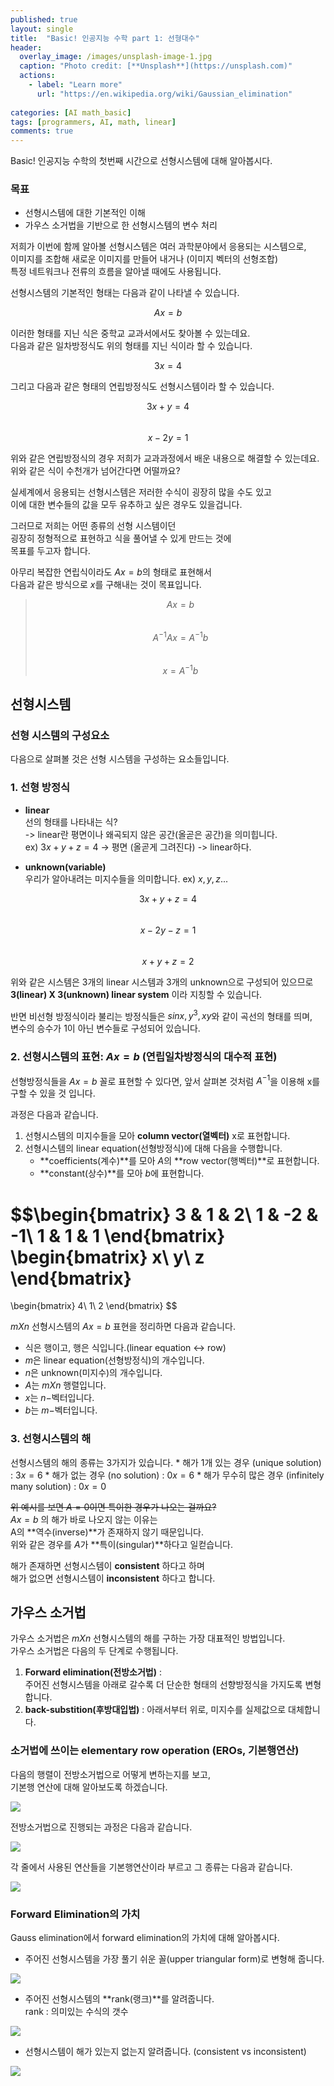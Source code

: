 ```yaml
---
published: true
layout: single
title:  "Basic! 인공지능 수학 part 1: 선형대수"
header:
  overlay_image: /images/unsplash-image-1.jpg
  caption: "Photo credit: [**Unsplash**](https://unsplash.com)"
  actions:
    - label: "Learn more"
      url: "https://en.wikipedia.org/wiki/Gaussian_elimination"
      
categories: [AI math_basic]
tags: [programmers, AI, math, linear]
comments: true
---
```


Basic! 인공지능 수학의 첫번째 시간으로 선형시스템에 대해 알아봅시다.  

### 목표 
* 선형시스템에 대한 기본적인 이해
* 가우스 소거법을 기반으로 한 선형시스템의 변수 처리 
    
저희가 이번에 함께 알아볼 선형시스템은 여러 과학분야에서 응용되는 시스템으로,  
이미지를 조합해 새로운 이미지를 만들어 내거나 (이미지 벡터의 선형조합)  
특정 네트워크나 전류의 흐름을 알아낼 때에도 사용됩니다.  

선형시스템의 기본적인 형태는 다음과 같이 나타낼 수 있습니다.  

$$Ax = b$$

이러한 형태를 지닌 식은 중학교 교과서에서도 찾아볼 수 있는데요.  
다음과 같은 일차방정식도 위의 형태를 지닌 식이라 할 수 있습니다.

$$3x = 4$$

그리고 다음과 같은 형태의 연립방정식도 선형시스템이라 할 수 있습니다. 

$$3x + y = 4$$  
$$x - 2y = 1$$  

위와 같은 연립방정식의 경우 저희가 교과과정에서 배운 내용으로 해결할 수 있는데요.  
위와 같은 식이 수천개가 넘어간다면 어떨까요?  

실세계에서 응용되는 선형시스템은 저러한 수식이 굉장히 많을 수도 있고  
이에 대한 변수들의 값을 모두 유추하고 싶은 경우도 있을겁니다.

그러므로 저희는 어떤 종류의 선형 시스템이던  
굉장히 정형적으로 표현하고 식을 풀어낼 수 있게 만드는 것에  
목표를 두고자 합니다.

아무리 복잡한 연립식이라도 $Ax = b$의 형태로 표현해서  
다음과 같은 방식으로 $x$를 구해내는 것이 목표입니다. 

> $$ Ax = b $$  
> $$ A^{-1}Ax = A^{-1}b $$  
> $$ x = A^{-1}b $$  


## 선형시스템

### 선형 시스템의 구성요소   

다음으로 살펴볼 것은 선형 시스템을 구성하는 요소들입니다. 

### 1. 선형 방정식

* **linear**  
선의 형태를 나타내는 식?  
-> linear란 평면이나 왜곡되지 않은 공간(올곧은 공간)을 의미힙니다.  
ex) $3x + y + z = 4$ -> 평면 (올곧게 그려진다) -> linear하다. 

* **unknown(variable)**   
우리가 알아내려는 미지수들을 의미합니다. ex) $x, y, z ...$

$$ 3x + y + z = 4 $$  
$$ x - 2y - z = 1 $$  
$$ x + y + z = 2 $$  

위와 같은 시스템은 3개의 linear 시스템과 3개의 unknown으로 구성되어 있으므로  
**3(linear) X 3(unknown) linear system** 이라 지칭할 수 있습니다. 

반면 비선형 방정식이라 불리는 방정식들은 $sinx , y^3, xy$와 같이 곡선의 형태를 띄며,  
변수의 승수가 1이 아닌 변수들로 구성되어 있습니다. 

### 2. 선형시스템의 표현: $Ax = b$ (연립일차방정식의 대수적 표현)

선형방정식들을 $Ax = b$ 꼴로 표현할 수 있다면, 
앞서 살펴본 것처럼 $A^{-1}$을 이용해 x를 구할 수 있을 것 입니다.

과정은 다음과 같습니다.  
1. 선형시스템의 미지수들을 모아 **column vector(열벡터)** x로 표현합니다.  
2. 선형시스템의 linear equation(선형방정식)에 대해 다음을 수행합니다.  
    - **coefficients(계수)**를 모아 $A$의 **row vector(행벡터)**로 표현합니다.   
    - **constant(상수)**를 모아 $b$에 표현합니다.  

$$\begin{bmatrix}
3 & 1 & 2\\
1 & -2 & -1\\
1 & 1 & 1
\end{bmatrix} 
\begin{bmatrix}
x\\
y\\
z
\end{bmatrix} 
=
\begin{bmatrix}
4\\
1\\
2
\end{bmatrix} 
$$   

$m X n$ 선형시스템의 $Ax = b$ 표현을 정리하면 다음과 같습니다.  
* 식은 행이고, 행은 식입니다.(linear equation $\leftrightarrow$ row)  
* $m$은 linear equation(선형방정식)의 개수입니다. 
* $n$은 unknown(미지수)의 개수입니다.
* $A$는 $m X n$ 행렬입니다.
* $x$는 $n-$벡터입니다.
* $b$는 $m-$벡터입니다.

### 3. 선형시스템의 해 

선형시스템의 해의 종류는 3가지가 있습니다. 
    * 해가 1개 있는 경우 (unique solution) : $3x = 6$
    * 해가 없는 경우 (no solution) : $0x = 6$
    * 해가 무수히 많은 경우 (infinitely many solution) : $0x = 0$

~~위 예시를 보면 $A = 0$이면 특이한 경우가 나오는 걸까요?~~  
$Ax = b$ 의 해가 바로 나오지 않는 이유는  
A의 **역수(inverse)**가 존재하지 않기 때문입니다.  
위와 같은 경우를 $A$가 **특이(singular)**하다고 일컫습니다.  

해가 존재하면 선형시스템이 **consistent** 하다고 하며  
해가 없으면 선형시스템이 **inconsistent** 하다고 합니다.  


## 가우스 소거법

가우스 소거법은 $m X n$ 선형시스템의 해를 구하는 가장 대표적인 방법입니다.   
가우스 소거법은 다음의 두 단계로 수행됩니다.   

1. **Forward elimination(전방소거법)** :  
주어진 선형시스템을 아래로 갈수록 더 단순한 형태의 선향방정식을 가지도록 변형합니다.
2. **back-substition(후방대입법)** : 아래서부터 위로, 미지수를 실제값으로 대체합니다. 

### 소거법에 쓰이는 elementary row operation (EROs, 기본행연산)

다음의 행렬이 전방소거법으로 어떻게 변하는지를 보고,  
기본행 연산에 대해 알아보도록 하겠습니다.  

![](/images/2020-12/linear/forward_elimination_1.png)  

전방소거법으로 진행되는 과정은 다음과 같습니다.  

![](/images/2020-12/linear/forward_elimination_2.png)

각 줄에서 사용된 연산들을 기본행연산이라 부르고 그 종류는 다음과 같습니다.  

![](/images/2020-12/linear/ERO.png)


### Forward Elimination의 가치 

Gauss elimination에서 forward elimination의 가치에 대해 알아봅시다.

* 주어진 선형시스템을 가장 풀기 쉬운 꼴(upper triangular form)로 변형해 줍니다.

![](/images/2020-12/linear/upper_triangular.png)

* 주어진 선형시스템의 **rank(랭크)**를 알려줍니다.  
    rank : 의미있는 수식의 갯수 

![](/images/2020-12/linear/rank.png)

* 선형시스템이 해가 있는지 없는지 알려줍니다. (consistent vs inconsistent)

![](/images/2020-12/linear/consist_inconsist.png)








